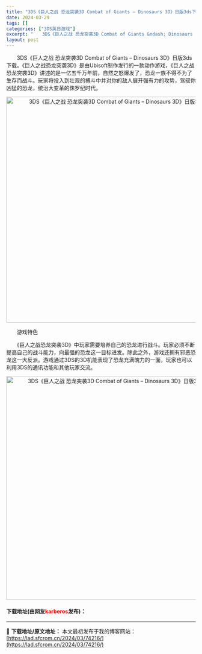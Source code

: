 ```yaml
---
title: "3DS《巨人之战 恐龙突袭3D Combat of Giants – Dinosaurs 3D》日版3ds下载"
date: 2024-03-29
tags: []
categories: ["3DS英日游戏"]
excerpt: "　　3DS《巨人之战 恐龙突袭3D Combat of Giants &ndash; Dinosaurs 3D》日版3ds下载。《巨人之战恐龙突袭3D》是由Ubisoft制作发行的一款动作游戏，《巨人之战恐龙突袭3D》讲述的是一亿五千万年前，自然之怒爆发了，恐龙一族不得不为了生存而战斗。玩家将投入到&hellip;"
layout: post
---
```


 <p>　　3DS《巨人之战 恐龙突袭3D Combat of Giants &ndash; Dinosaurs 3D》日版3ds下载。《巨人之战恐龙突袭3D》是由Ubisoft制作发行的一款动作游戏，《巨人之战恐龙突袭3D》讲述的是一亿五千万年前，自然之怒爆发了，恐龙一族不得不为了生存而战斗。玩家将投入到壮观的搏斗中并对你的敌人展开强有力的攻势，驾驭你凶猛的恐龙，统治大变革的侏罗纪时代。</p> <p align="center"><img align="" border="0" src="https://lad.sfcrom.cn/wp-content/uploads/2024/03/20240329_6606244a761e9.png" width="599" alt="3DS《巨人之战 恐龙突袭3D Combat of Giants – Dinosaurs 3D》日版3ds下载" /></p> <p>　　游戏特色</p> <p>　　《巨人之战恐龙突袭3D》中玩家需要培养自己的恐龙进行战斗。玩家必须不断提高自己的战斗能力，向最强的恐龙这一目标进发。除此之外，游戏还拥有邪恶恐龙这一大反派。游戏通过3DS的3D机能表现了恐龙充满魄力的一面，玩家也可以利用3DS的通讯功能和其他玩家交流。</p> <p align="center"><img align="" border="0" src="https://lad.sfcrom.cn/wp-content/uploads/2024/03/20240329_6606244bb37e3.png" width="593" alt="3DS《巨人之战 恐龙突袭3D Combat of Giants – Dinosaurs 3D》日版3ds下载" /></p> <p><h4>下载地址(由网友<font color="red">karberos</font>发布)：</h4></p> 

---
📖 **下载地址/原文地址：** 本文最初发布于我的博客网站：[https://lad.sfcrom.cn/2024/03/74216/](https://lad.sfcrom.cn/2024/03/74216/)
